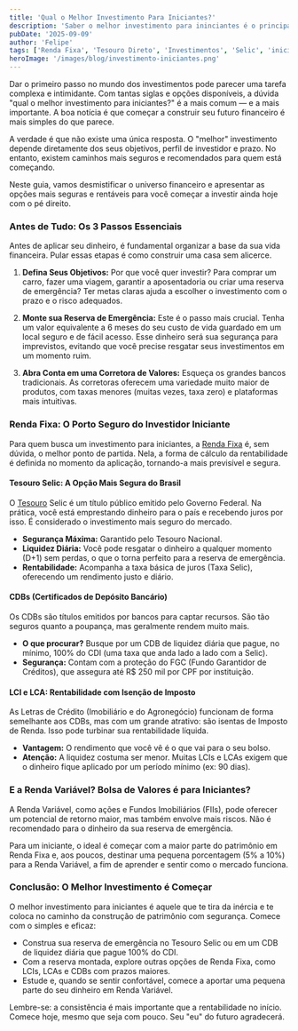 ```yaml
---
title: 'Qual o Melhor Investimento Para Iniciantes?'
description: 'Saber o melhor investimento para ininciantes é o principal passo para você começar no mundo dos investimentos. É de extrema importancia saber quais os títulos mais recomandados nessa fase.'
pubDate: '2025-09-09'
author: 'Felipe'
tags: ['Renda Fixa', 'Tesouro Direto', 'Investimentos', 'Selic', 'iniciantes',]
heroImage: '/images/blog/investimento-iniciantes.png'
---
```

 
Dar o primeiro passo no mundo dos investimentos pode parecer uma tarefa complexa e intimidante. Com tantas siglas e opções disponíveis, a dúvida "qual o melhor investimento para iniciantes?" é a mais comum — e a mais importante. A boa notícia é que começar a construir seu futuro financeiro é mais simples do que parece.

A verdade é que não existe uma única resposta. O "melhor" investimento depende diretamente dos seus objetivos, perfil de investidor e prazo. No entanto, existem caminhos mais seguros e recomendados para quem está começando.

Neste guia, vamos desmistificar o universo financeiro e apresentar as opções mais seguras e rentáveis para você começar a investir ainda hoje com o pé direito.

### Antes de Tudo: Os 3 Passos Essenciais

Antes de aplicar seu dinheiro, é fundamental organizar a base da sua vida financeira. Pular essas etapas é como construir uma casa sem alicerce.

1.  **Defina Seus Objetivos:** Por que você quer investir? Para comprar um carro, fazer uma viagem, garantir a aposentadoria ou criar uma reserva de emergência? Ter metas claras ajuda a escolher o investimento com o prazo e o risco adequados.

2.  **Monte sua Reserva de Emergência:** Este é o passo mais crucial. Tenha um valor equivalente a 6 meses do seu custo de vida guardado em um local seguro e de fácil acesso. Esse dinheiro será sua segurança para imprevistos, evitando que você precise resgatar seus investimentos em um momento ruim.

3.  **Abra Conta em uma Corretora de Valores:** Esqueça os grandes bancos tradicionais. As corretoras oferecem uma variedade muito maior de produtos, com taxas menores (muitas vezes, taxa zero) e plataformas mais intuitivas.

### Renda Fixa: O Porto Seguro do Investidor Iniciante

Para quem busca um investimento para iniciantes, a [Renda Fixa](https://investilize.com.br/blog/renda-fix-veriavel-diferenca/) é, sem dúvida, o melhor ponto de partida. Nela, a forma de cálculo da rentabilidade é definida no momento da aplicação, tornando-a mais previsível e segura.

#### Tesouro Selic: A Opção Mais Segura do Brasil

O [Tesouro](https://investilize.com.br/blog/tesouro-direto/) Selic é um título público emitido pelo Governo Federal. Na prática, você está emprestando dinheiro para o país e recebendo juros por isso. É considerado o investimento mais seguro do mercado.

* **Segurança Máxima:** Garantido pelo Tesouro Nacional.
* **Liquidez Diária:** Você pode resgatar o dinheiro a qualquer momento (D+1) sem perdas, o que o torna perfeito para a reserva de emergência.
* **Rentabilidade:** Acompanha a taxa básica de juros (Taxa Selic), oferecendo um rendimento justo e diário.

#### CDBs (Certificados de Depósito Bancário)

Os CDBs são títulos emitidos por bancos para captar recursos. São tão seguros quanto a poupança, mas geralmente rendem muito mais.

* **O que procurar?** Busque por um CDB de liquidez diária que pague, no mínimo, 100% do CDI (uma taxa que anda lado a lado com a Selic).
* **Segurança:** Contam com a proteção do FGC (Fundo Garantidor de Créditos), que assegura até R$ 250 mil por CPF por instituição.

#### LCI e LCA: Rentabilidade com Isenção de Imposto

As Letras de Crédito (Imobiliário e do Agronegócio) funcionam de forma semelhante aos CDBs, mas com um grande atrativo: são isentas de Imposto de Renda. Isso pode turbinar sua rentabilidade líquida.

* **Vantagem:** O rendimento que você vê é o que vai para o seu bolso.
* **Atenção:** A liquidez costuma ser menor. Muitas LCIs e LCAs exigem que o dinheiro fique aplicado por um período mínimo (ex: 90 dias).

### E a Renda Variável? Bolsa de Valores é para Iniciantes?

A Renda Variável, como ações e Fundos Imobiliários (FIIs), pode oferecer um potencial de retorno maior, mas também envolve mais riscos. Não é recomendado para o dinheiro da sua reserva de emergência.

Para um iniciante, o ideal é começar com a maior parte do patrimônio em Renda Fixa e, aos poucos, destinar uma pequena porcentagem (5% a 10%) para a Renda Variável, a fim de aprender e sentir como o mercado funciona.

### Conclusão: O Melhor Investimento é Começar

O melhor investimento para iniciantes é aquele que te tira da inércia e te coloca no caminho da construção de patrimônio com segurança. Comece com o simples e eficaz:

* Construa sua reserva de emergência no Tesouro Selic ou em um CDB de liquidez diária que pague 100% do CDI.
* Com a reserva montada, explore outras opções de Renda Fixa, como LCIs, LCAs e CDBs com prazos maiores.
* Estude e, quando se sentir confortável, comece a aportar uma pequena parte do seu dinheiro em Renda Variável.

Lembre-se: a consistência é mais importante que a rentabilidade no início. Comece hoje, mesmo que seja com pouco. Seu "eu" do futuro agradecerá.
